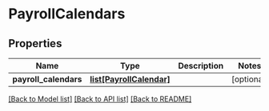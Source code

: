 # PayrollCalendars

## Properties
Name | Type | Description | Notes
------------ | ------------- | ------------- | -------------
**payroll_calendars** | [**list[PayrollCalendar]**](PayrollCalendar.md) |  | [optional] 

[[Back to Model list]](../README.md#documentation-for-models) [[Back to API list]](../README.md#documentation-for-api-endpoints) [[Back to README]](../README.md)


